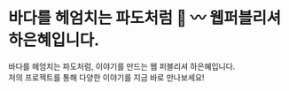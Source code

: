 # 바다를 헤엄치는 파도처럼 🌊 〰️ 웹퍼블리셔 하은혜입니다.
<!-- -->
바다를 헤엄치는 파도처럼, 이야기를 만드는 웹 퍼블리셔 하은혜입니다. <br>
저의 프로젝트를 통해 다양한 이야기를 지금 바로 만나보세요!
